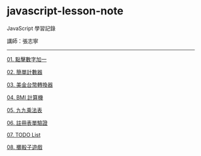 # javascript-lesson-note

JavaScript 學習記錄

講師：張志寧

---

[01. 點擊數字加一](https://hitanyah.github.io/javascript-lesson-note/public/01.getElementById/index.html)

[02. 簡單計數器](https://hitanyah.github.io/javascript-lesson-note/public/02.簡單計數器/index.html)

[03. 美金台幣轉換器](https://hitanyah.github.io/javascript-lesson-note/public/03.美金台幣轉換器/index.html)

[04. BMI 計算機](https://hitanyah.github.io/javascript-lesson-note/public/04.BMI計算機/index.html)

[05. 九九乘法表](https://hitanyah.github.io/javascript-lesson-note/public/05.九九乘法表/index.html)

[06. 註冊表單驗證](https://hitanyah.github.io/javascript-lesson-note/public/06.註冊表單驗證/index.html)

[07. TODO List](https://hitanyah.github.io/javascript-lesson-note/public/07.TodoList/index.html)

[08. 擲骰子遊戲](https://hitanyah.github.io/javascript-lesson-note/public/08.擲骰子遊戲/index.html)
